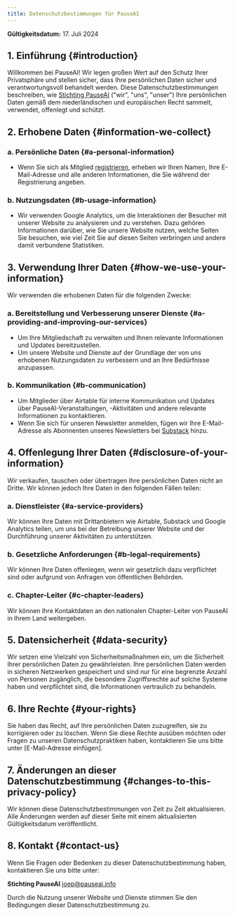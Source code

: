 ```yaml
---
title: Datenschutzbestimmungen für PauseAI
---
```

 <!-- end of frontmatter metadata, dashes above need to stay -->

**Gültigkeitsdatum:** 17. Juli 2024

## 1. Einführung {#introduction}

Willkommen bei PauseAI!
Wir legen großen Wert auf den Schutz Ihrer Privatsphäre und stellen sicher, dass Ihre persönlichen Daten sicher und verantwortungsvoll behandelt werden.
Diese Datenschutzbestimmungen beschreiben, wie [Stichting PauseAI](/legal) ("wir", "uns", "unser") Ihre persönlichen Daten gemäß dem niederländischen und europäischen Recht sammelt, verwendet, offenlegt und schützt.

## 2. Erhobene Daten {#information-we-collect}

### a. Persönliche Daten {#a-personal-information}
- Wenn Sie sich als Mitglied [registrieren](/join), erheben wir Ihren Namen, Ihre E-Mail-Adresse und alle anderen Informationen, die Sie während der Registrierung angeben.

### b. Nutzungsdaten {#b-usage-information}
- Wir verwenden Google Analytics, um die Interaktionen der Besucher mit unserer Website zu analysieren und zu verstehen. Dazu gehören Informationen darüber, wie Sie unsere Website nutzen, welche Seiten Sie besuchen, wie viel Zeit Sie auf diesen Seiten verbringen und andere damit verbundene Statistiken.

## 3. Verwendung Ihrer Daten {#how-we-use-your-information}

Wir verwenden die erhobenen Daten für die folgenden Zwecke:

### a. Bereitstellung und Verbesserung unserer Dienste {#a-providing-and-improving-our-services}
- Um Ihre Mitgliedschaft zu verwalten und Ihnen relevante Informationen und Updates bereitzustellen.
- Um unsere Website und Dienste auf der Grundlage der von uns erhobenen Nutzungsdaten zu verbessern und an Ihre Bedürfnisse anzupassen.

### b. Kommunikation {#b-communication}
- Um Mitglieder über Airtable für interne Kommunikation und Updates über PauseAI-Veranstaltungen, -Aktivitäten und andere relevante Informationen zu kontaktieren.
- Wenn Sie sich für unseren Newsletter anmelden, fügen wir Ihre E-Mail-Adresse als Abonnenten unseres Newsletters bei [Substack](https://pauseai.substack.com/) hinzu.

## 4. Offenlegung Ihrer Daten {#disclosure-of-your-information}

Wir verkaufen, tauschen oder übertragen Ihre persönlichen Daten nicht an Dritte. Wir können jedoch Ihre Daten in den folgenden Fällen teilen:

### a. Dienstleister {#a-service-providers}
Wir können Ihre Daten mit Drittanbietern wie Airtable, Substack und Google Analytics teilen, um uns bei der Betreibung unserer Website und der Durchführung unserer Aktivitäten zu unterstützen.

### b. Gesetzliche Anforderungen {#b-legal-requirements}
Wir können Ihre Daten offenlegen, wenn wir gesetzlich dazu verpflichtet sind oder aufgrund von Anfragen von öffentlichen Behörden.

### c. Chapter-Leiter {#c-chapter-leaders}
Wir können Ihre Kontaktdaten an den nationalen Chapter-Leiter von PauseAI in Ihrem Land weitergeben.

## 5. Datensicherheit {#data-security}

Wir setzen eine Vielzahl von Sicherheitsmaßnahmen ein, um die Sicherheit Ihrer persönlichen Daten zu gewährleisten. Ihre persönlichen Daten werden in sicheren Netzwerken gespeichert und sind nur für eine begrenzte Anzahl von Personen zugänglich, die besondere Zugriffsrechte auf solche Systeme haben und verpflichtet sind, die Informationen vertraulich zu behandeln.

## 6. Ihre Rechte {#your-rights}

Sie haben das Recht, auf Ihre persönlichen Daten zuzugreifen, sie zu korrigieren oder zu löschen. Wenn Sie diese Rechte ausüben möchten oder Fragen zu unseren Datenschutzpraktiken haben, kontaktieren Sie uns bitte unter [E-Mail-Adresse einfügen].

## 7. Änderungen an dieser Datenschutzbestimmung {#changes-to-this-privacy-policy}

Wir können diese Datenschutzbestimmungen von Zeit zu Zeit aktualisieren. Alle Änderungen werden auf dieser Seite mit einem aktualisierten Gültigkeitsdatum veröffentlicht.

## 8. Kontakt {#contact-us}

Wenn Sie Fragen oder Bedenken zu dieser Datenschutzbestimmung haben, kontaktieren Sie uns bitte unter:

**Stichting PauseAI**
[joep@pauseai.info](mailto:joep@pauseai.info)

Durch die Nutzung unserer Website und Dienste stimmen Sie den Bedingungen dieser Datenschutzbestimmung zu.